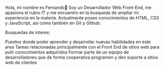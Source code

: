 Hola, mi nombre es Fernando👋
Soy un Desarrollador Web Front-End, me apasiona el rubro IT y me encuentro en la busqueda de ampliar mi experiencia en la materia.
Actualmente poseo conocimientos de HTML, CSS y JavaScript, así como también en Git y Github.


Busquedas de interes:

Puestos donde poder aprender y desarrollar nuevas habilidades en este area
Tareas relacionadas principalmente con el Front End de sitios web para pulir conocimientos adquiridos
Formar parte de un equipo de desarrolladores que de forma cooperativa programen y den soporte a sitios web de clientes
